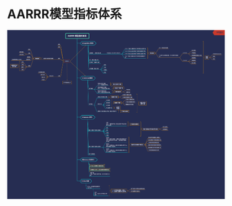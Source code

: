 
# AARRR模型指标体系
![AARRR.png](https://github.com/JiayingLiJenny/Analytic-Model/blob/master/AARRR/AARRR.png)
